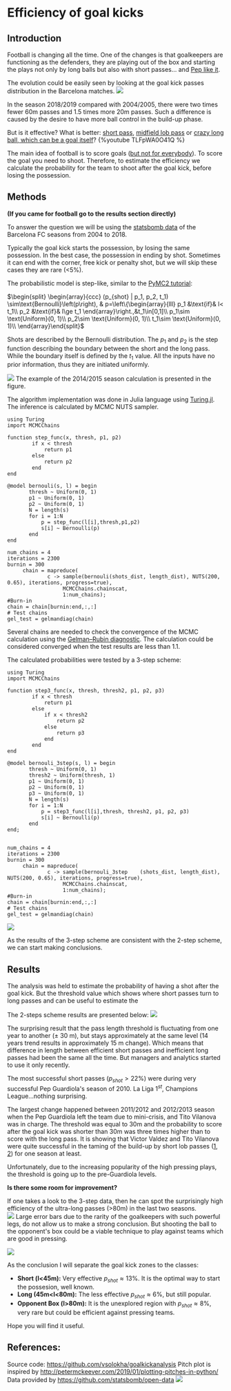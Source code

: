 # Efficiency of goal kicks 

## Introduction 
Football is changing all the time. One of the changes is that goalkeepers are functioning as the defenders, they are playing out of the box and starting the plays not only by long balls but also with short passes... and [Pep like it](https://www.manchestereveningnews.co.uk/sport/football/football-news/ederson-man-city-midfield-pep-15680675).

The evolution could be easily seen by looking at the goal kick passes distribution in the Barcelona matches. 
![](https://i.imgur.com/d7tFGLr.png)

In the season 2018/2019 compared with 2004/2005, there were two times fewer 60m passes and 1.5 times more 20m passes. Such a difference is caused by the desire to have more ball control in the build-up phase. 

But is it effective? What is better: [short pass](https://youtu.be/QgAUGWTnt8g?t=198), [midfield lob pass](https://www.youtube.com/watch?v=raNt_hOBeJU&feature=youtu.be&t=34) or [crazy long ball, which can be a goal itself](https://www.youtube.com/watch?v=TLFpWA0O41Q)?
{%youtube TLFpWA0O41Q %}

The main idea of football is to score goals ([but not for everybody](https://www.eurosport.ru/football/russian-premier-league/2019-2020/story_sto7532867.shtml)). To score the goal you need to shoot. Therefore, to estimate the efficiency we calculate the probability for the team to shoot after the goal kick, before losing the possession.

## Methods

**(If you came for football go to the results section directly)**

To answer the question we will be using the [statsbomb data](https://github.com/statsbomb/open-data) of the Barcelona FC seasons from 2004 to 2018. 

Typically the goal kick starts the possession, by losing the same possession. In the best case, the possession in ending by shot. Sometimes it can end with the corner, free kick or penalty shot, but we will skip these cases they are rare (<5%). 

The probabilistic model is step-like, similar to the [PyMC2 tutorial](https://pymc-devs.github.io/pymc/tutorial.html):

$\begin{split}     
\begin{array}{ccc}  
(p_{shot} | p_1, p_2, t_1) \sim\text{Bernoulli}\left(p\right), & p=\left\{\begin{array}{lll}             p_1 &\text{if}& l< t_1\\ p_2 &\text{if}& l\ge t_1             \end{array}\right.,&t_1\in[0,1]\\         p_1\sim \text{Uniform}(0, 1)\\         p_2\sim \text{Uniform}(0, 1)\\         t_1\sim \text{Uniform}(0, 1)\\     \end{array}\end{split}$
 
Shots are described by the Bernoulli distribution. The $p_1$ and $p_2$ is the step function describing the boundary between the short and the long pass. While the boundary itself is defined by the $t_1$ value. All the inputs have no prior information, thus they are initiated uniformly. 

![](https://i.imgur.com/m4MBskS.png)
The example of the 2014/2015 season calculation is presented in the figure.

The algorithm implementation was done in Julia language using [Turing.jl](https://turing.ml/dev/). The inference is calculated by MCMC NUTS sampler.
```julia=
using Turing
import MCMCChains

function step_func(x, thresh, p1, p2)
        if x < thresh
            return p1
        else
            return p2
        end
end

@model bernouli(s, l) = begin
       thresh ~ Uniform(0, 1)
       p1 ~ Uniform(0, 1)
       p2 ~ Uniform(0, 1)
       N = length(s)
       for i = 1:N
           p = step_func(l[i],thresh,p1,p2)
           s[i] ~ Bernoulli(p)
       end
end
   
num_chains = 4
iterations = 2300
burnin = 300
     chain = mapreduce(
             c -> sample(bernouli(shots_dist, length_dist), NUTS(200, 0.65), iterations, progress=true), 
                  MCMCChains.chainscat, 
                  1:num_chains);
#Burn-in
chain = chain[burnin:end,:,:]
# Test chains
gel_test = gelmandiag(chain)
```

Several chains are needed to check the convergence of the MCMC calculation using the [Gelman–Rubin diagnostic](https://arxiv.org/abs/1812.09384). The calculation could be considered converged when the test results are less than $1.1$. 

The calculated probabilities were tested by a 3-step scheme: 
```julia=
using Turing
import MCMCChains

function step3_func(x, thresh, thresh2, p1, p2, p3)
        if x < thresh
            return p1
        else
            if x < thresh2
                return p2
            else
                return p3
            end
        end
end

@model bernouli_3step(s, l) = begin
       thresh ~ Uniform(0, 1)
       thresh2 ~ Uniform(thresh, 1)
       p1 ~ Uniform(0, 1)
       p2 ~ Uniform(0, 1)
       p3 ~ Uniform(0, 1)
       N = length(s)
       for i = 1:N
           p = step3_func(l[i],thresh, thresh2, p1, p2, p3)
           s[i] ~ Bernoulli(p)
       end
end;

   
num_chains = 4
iterations = 2300
burnin = 300
     chain = mapreduce(
             c -> sample(bernouli_3step    (shots_dist, length_dist), NUTS(200, 0.65), iterations, progress=true), 
                  MCMCChains.chainscat, 
                  1:num_chains);
#Burn-in
chain = chain[burnin:end,:,:]
# Test chains
gel_test = gelmandiag(chain)
```
![](https://i.imgur.com/7Qtrr3z.png)

As the results of the 3-step scheme are consistent with the 2-step scheme, we can start making conclusions. 

## Results

The analysis was held to estimate the probability of having a shot after the goal kick. But the threshold value which shows where short passes turn to long passes and can be useful to estimate the 

The 2-steps scheme results are presented below: 
![](https://i.imgur.com/16COkNV.png)

The surprising result that the pass length threshold is fluctuating from one year to another ($\pm$ 30 m), but stays approximately at the same level (14 years trend results in approximately 15 m change). Which means that difference in length between efficient short passes and inefficient long passes had been the same all the time. But managers and analytics started to use it only recently.

The most successful short passes ($p_{shot} > 22\%$) were during very successful Pep Guardiola's season of 2010. La Liga $1^{st}$, Champions League...nothing surprising. 

The largest change happened between 2011/2012 and 2012/2013 season when the Pep Guardiola left the team due to mini-crisis, and Tito Vilanova was in charge. The threshold was equal to 30m and the probability to score after the goal kick was shorter than 30m was three times higher than to score with the long pass. It is showing that Victor Valdez and Tito Vilanova were quite successful in the taming of the build-up by short lob passes ([1](https://www.fourfourtwo.com/performance/skills/victor-valdes-guide-distribution), [2](https://bleacherreport.com/articles/1596674-barcelona-breaking-down-their-formation-and-the-role-of-each-player#slide1)) for one season at least. 

Unfortunately, due to the increasing popularity of the high pressing plays, the threshold is going up to the pre-Guardiola levels. 

**Is there some room for improvement?**

If one takes a look to the 3-step data, then he can spot the surprisingly high efficiency of the ultra-long passes (>80m) in the last two seasons.  
![](https://i.imgur.com/DZ7pMa6.png)
Large error bars due to the rarity of the goalkeepers with such powerful legs, do not allow us to make a strong conclusion. But shooting the ball to the opponent's box could be a viable technique to play against teams which are good in pressing.

![](https://i.imgur.com/STtwYXb.png)

As the conclusion I will separate the goal kick zones to the classes: 
* **Short (l<45m):** Very effective $p_{shot} \approx 13\%$. It is the optimal way to start the possesion, well known. 
* **Long (45m<l<80m):** The less effective $p_{shot} \approx 6\%$, but still popular.
* **Opponent Box (l>80m):** It is the unexplored region with $p_{shot} \approx 8\%$, very rare but could be efficient against pressing teams.

Hope you will find it useful.


## References:

Source code: https://github.com/vsolokha/goalkickanalysis
Pitch plot is inspired by http://petermckeever.com/2019/01/plotting-pitches-in-python/ 
Data provided by https://github.com/statsbomb/open-data
![](https://github.com/statsbomb/open-data/raw/master/stats-bomb-logo.png)
